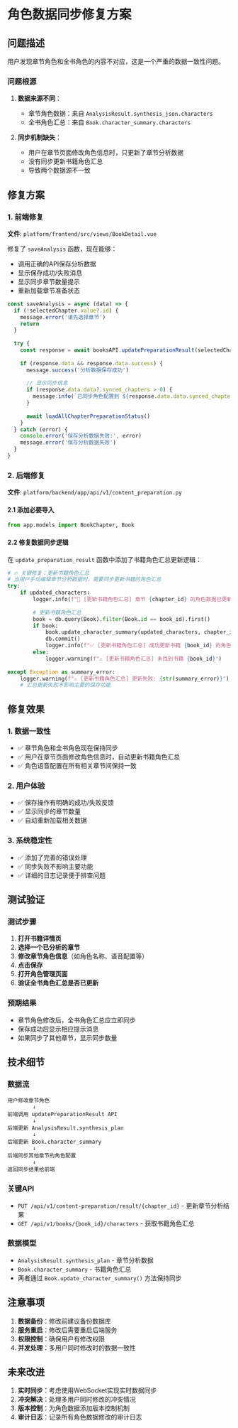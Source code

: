 # 角色数据同步修复方案

## 问题描述

用户发现章节角色和全书角色的内容不对应，这是一个严重的数据一致性问题。

### 问题根源

1. **数据来源不同**：
   - 章节角色数据：来自 `AnalysisResult.synthesis_json.characters`
   - 全书角色汇总：来自 `Book.character_summary.characters`

2. **同步机制缺失**：
   - 用户在章节页面修改角色信息时，只更新了章节分析数据
   - 没有同步更新书籍角色汇总
   - 导致两个数据源不一致

## 修复方案

### 1. 前端修复

**文件**: `platform/frontend/src/views/BookDetail.vue`

修复了 `saveAnalysis` 函数，现在能够：
- 调用正确的API保存分析数据
- 显示保存成功/失败消息
- 显示同步章节数量提示
- 重新加载章节准备状态

```javascript
const saveAnalysis = async (data) => {
  if (!selectedChapter.value?.id) {
    message.error('请先选择章节')
    return
  }
  
  try {
    const response = await booksAPI.updatePreparationResult(selectedChapter.value.id, data)
    
    if (response.data && response.data.success) {
      message.success('分析数据保存成功')
      
      // 显示同步信息
      if (response.data.data?.synced_chapters > 0) {
        message.info(`已同步角色配置到 ${response.data.data.synced_chapters} 个章节`)
      }
      
      await loadAllChapterPreparationStatus()
    }
  } catch (error) {
    console.error('保存分析数据失败:', error)
    message.error('保存分析数据失败')
  }
}
```

### 2. 后端修复

**文件**: `platform/backend/app/api/v1/content_preparation.py`

#### 2.1 添加必要导入

```python
from app.models import BookChapter, Book
```

#### 2.2 修复数据同步逻辑

在 `update_preparation_result` 函数中添加了书籍角色汇总更新逻辑：

```python
# 🔥 关键修复：更新书籍角色汇总
# 当用户手动编辑章节分析数据时，需要同步更新书籍的角色汇总
try:
    if updated_characters:
        logger.info(f"🔄 [更新书籍角色汇总] 章节 {chapter_id} 的角色数据已更新，同步到书籍汇总")
        
        # 更新书籍角色汇总
        book = db.query(Book).filter(Book.id == book_id).first()
        if book:
            book.update_character_summary(updated_characters, chapter_id)
            db.commit()
            logger.info(f"✅ [更新书籍角色汇总] 成功更新书籍 {book_id} 的角色汇总")
        else:
            logger.warning(f"⚠️ [更新书籍角色汇总] 未找到书籍 {book_id}")
            
except Exception as summary_error:
    logger.warning(f"⚠️ [更新书籍角色汇总] 更新失败: {str(summary_error)}")
    # 汇总更新失败不影响主要的保存功能
```

## 修复效果

### 1. 数据一致性

- ✅ 章节角色和全书角色现在保持同步
- ✅ 用户在章节页面修改角色信息时，自动更新书籍角色汇总
- ✅ 角色语音配置在所有相关章节间保持一致

### 2. 用户体验

- ✅ 保存操作有明确的成功/失败反馈
- ✅ 显示同步的章节数量
- ✅ 自动重新加载相关数据

### 3. 系统稳定性

- ✅ 添加了完善的错误处理
- ✅ 同步失败不影响主要功能
- ✅ 详细的日志记录便于排查问题

## 测试验证

### 测试步骤

1. **打开书籍详情页**
2. **选择一个已分析的章节**
3. **修改章节角色信息**（如角色名称、语音配置等）
4. **点击保存**
5. **打开角色管理页面**
6. **验证全书角色汇总是否已更新**

### 预期结果

- 章节角色修改后，全书角色汇总应立即同步
- 保存成功后显示相应提示消息
- 如果同步了其他章节，显示同步数量

## 技术细节

### 数据流

```
用户修改章节角色
        ↓
前端调用 updatePreparationResult API
        ↓
后端更新 AnalysisResult.synthesis_plan
        ↓
后端更新 Book.character_summary
        ↓
后端同步其他章节的角色配置
        ↓
返回同步结果给前端
```

### 关键API

- `PUT /api/v1/content-preparation/result/{chapter_id}` - 更新章节分析结果
- `GET /api/v1/books/{book_id}/characters` - 获取书籍角色汇总

### 数据模型

- `AnalysisResult.synthesis_plan` - 章节分析数据
- `Book.character_summary` - 书籍角色汇总
- 两者通过 `Book.update_character_summary()` 方法保持同步

## 注意事项

1. **数据备份**：修改前建议备份数据库
2. **服务重启**：修改后需要重启后端服务
3. **权限控制**：确保用户有修改权限
4. **并发处理**：多用户同时修改时的数据一致性

## 未来改进

1. **实时同步**：考虑使用WebSocket实现实时数据同步
2. **冲突解决**：处理多用户同时修改的冲突情况
3. **版本控制**：为角色数据添加版本控制机制
4. **审计日志**：记录所有角色数据修改的审计日志 